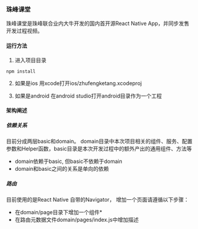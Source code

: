 ### 珠峰课堂

珠峰课堂是珠峰联合业内大牛开发的国内首开源React Native App，并同步发售开发过程视频。

#### 运行方法

1. 进入项目目录
```
npm install
```

2. 如果是ios
用xcode打开ios/zhufengketang.xcodeproj

3. 如果是android
在android studio打开android目录作为一个工程


#### 架构阐述

##### 依赖关系
目前分成两层basic和domain。 domain目录中本次项目相关的组件、服务、配置参数和Helper函数，basic目录是本次开发过程中的额外产出的通用组件、方法等
- domain依赖于basic, 但basic不依赖于domain
- domain和basic之间的关系是单向的依赖

##### 路由
目前使用的是React Native 自带的Navigator， 增加一个页面请遵循以下步骤：
- 在domain/page目录下增加一个组件*
- 在路由元数据文件domain/pages/index.js中增加描述


